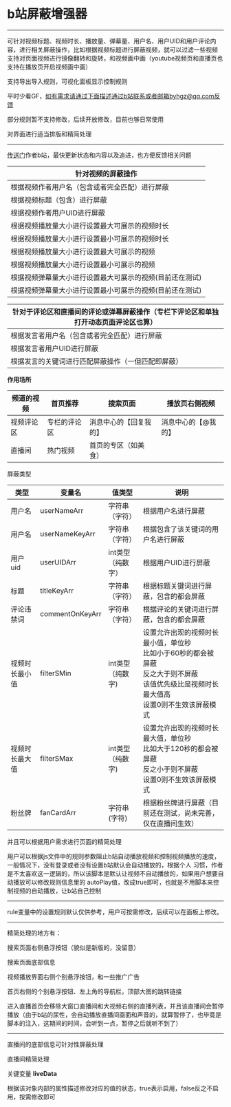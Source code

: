 # b站屏蔽增强器

<hr>
可针对视频标题、视频时长、播放量、弹幕量、用户名、用户UID和用户评论内容，进行相关屏蔽操作，比如根据视频标题进行屏蔽视频，就可以过滤一些视频
支持对页面视频进行镜像翻转和旋转，和视频画中画（youtube视频页和直播页也支持在播放页开启视频画中画）

支持导出导入规则，可视化面板显示控制规则

平时少看GF，如有需求请通过下面描述通过b站联系或者邮箱byhgz@qq.com反馈

部分规则暂不支持修改，后续开放修改，目前也够日常使用

对界面进行适当排版和精简处理
<hr>

[传送门](https://space.bilibili.com/473239155/dynamic)作者b站，最快更新状态和内容以及追进，也方便反馈相关问题

| 针对视频的屏蔽操作                     |
|-------------------------------|
| 根据视频作者用户名（包含或者完全匹配）进行屏蔽       |
| 根据视频标题（包含）进行屏蔽                |
| 根据视频作者用户UID进行屏蔽               |
| 根据视频播放量大小进行设置最大可展示的视频时长       |
| 根据视频播放量大小进行设置最小可展示的视频时长       |
| 根据视频播放量大小进行设置最大可展示的视频         |
| 根据视频播放量大小进行设置最小可展示的视频         |
| 根据视频弹幕量大小进行设置最大可展示的视频(目前还在测试) |
| 根据视频弹幕量大小进行设置最小可展示的视频(目前还在测试)   |

| 针对于评论区和直播间的评论或弹幕屏蔽操作（专栏下评论区和单独打开动态页面评论区也算） |
|-------------------------------------------|
| 根据发言者用户名（包含或者完全匹配）进行屏蔽      |
| 根据发言者用户UID进行屏蔽                 |
| 根据发言的关键词进行匹配屏蔽操作（一但匹配即屏蔽）  |

**作用场所**

| 频道的视频 | 首页推荐   | 搜索页面        | 播放页右侧视频 |
|------|--------|-------------|---------|
| 视频评论区 | 专栏的评论区 | 消息中心的【回复我的】 | 消息中心的【@我的】 |
| 直播间  | 热门视频   | 首页的专区（如美食）  |            |

屏蔽类型

| 类型      | 变量名 | 值类型        | 说明                                                                                     |
|---------|-----|------------|----------------------------------------------------------------------------------------|
| 用户名     |  userNameArr | 字符串（字符）    | 根据用户名进行屏蔽                                                                              |
| 用户名     | userNameKeyArr  | 字符串（字符）   | 根据包含了该关键词的用户名进行屏蔽                                                                      |
| 用户uid   |   userUIDArr | int类型（纯数字） | 根据用户UID进行屏蔽                                                                            |
| 标题      |  titleKeyArr | 字符串（字符）    | 根据标题关键词进行屏蔽，包含的都会屏蔽                                                                    |
| 评论违禁词   |   commentOnKeyArr | 字符串（字符）    | 根据评论的关键词进行屏蔽，包含的都会屏蔽                                                                   |
| 视频时长最小值 | filterSMin| int类型（纯数字) | 设置允许出现的视频时长最小值，单位秒<br/>比如小于60秒的都会被屏蔽<br/>反之大于则不屏蔽<br/>该值优先级比是视频时长最大值高<br/>设置0则不生效该屏蔽模式 |
| 视频时长最大值 | filterSMax | int类型（纯数字) | 设置允许出现的视频时长最大值，单位秒<br/>比如大于120秒的都会被屏蔽<br/>反之小于则不屏蔽<br/>设置0则不生效该屏蔽模式                    |
| 粉丝牌     |   fanCardArr   | 字符串(字符)    | 根据粉丝牌进行屏蔽（目前还在测试，尚未完善，仅在直播间生效）                                                         |

并且可以根据用户需求进行页面的精简处理

用户可以根据js文件中的规则参数阻止b站自动播放视频和控制视频播放的速度，一般情况下，没有登录或者没有设置b站默认会自动播放的，根据个人
习惯，作者是不太喜欢这一逻辑的，所以该脚本是默认让视频不自动播放的，如果用户想要自动播放可以修改规则信息里的
autoPlay值，改成true即可，也就是不用脚本来控制视频的自动播放，让b站自己控制
<hr>

rule变量中的设置规则默认仅供参考，用户可按需修改，后续可以在面板上修改。

<hr>
精简处理的地方有：

搜索页面右侧悬浮按钮（貌似是新版的，没留意）

搜索页面底部信息

视频播放界面右侧个别悬浮按钮，和一些推广广告

首页右侧的个别悬浮按钮、左上角的导航栏，顶部大图的跳转链接

进入直播首页会移除大窗口直播间和大视频右侧的直播列表，并且该直播间会暂停播放（由于b站的尿性，会自动播放直播间画面和声音的，就算暂停了，也毕竟是脚本的注入，这期间的时间，会听到一点，暂停之后就听不到了）

<hr>
直播间的底部信息可针对性屏蔽处理

直播间精简处理

关键变量 **liveData**

根据该对象内部的属性描述修改对应的值的状态，true表示启用，false反之不启用，按需修改即可
